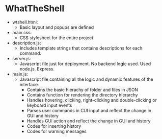 # WhatTheShell


- wtshell.html:
  - Basic layout and popups are defined
- main.css:
  - CSS stylesheet for the entire project
- description.js:
  - Includes template strings that contains descriptions for each command. 
- server.js:
  - Javascript file just for deployment. No backend logic used. Used node.js, Express.
- main.js:
  - Javascript file containing all the logic and dynamic features of the interface
    - Contains the basic hierachy of folder and files in JSON
    - Contains function for rendering the directory hierarchy
    - Handles hovering, clicking, right-clicking and double-clicking or keyboard input events
    - Parses user commands in CUI input and reflect the change in GUI and history
    - Handles GUI action and reflect the change in GUI and history
    - Codes for inserting history
    - Codes for warning messages
    
